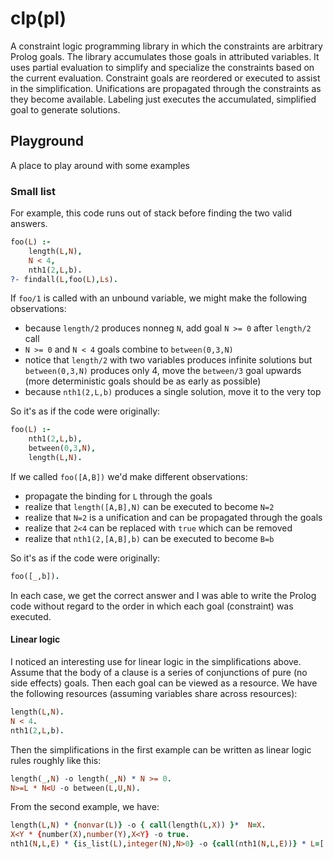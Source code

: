 # clp(pl)

A constraint logic programming library in which the constraints are arbitrary Prolog goals.  The library accumulates those goals in attributed variables.  It uses partial evaluation to simplify and specialize the constraints based on the current evaluation.  Constraint goals are reordered or executed to assist in the simplification.  Unifications are propagated through the constraints as they become available.  Labeling just executes the accumulated, simplified goal to generate solutions.


## Playground

A place to play around with some examples 

### Small list

For example, this code runs out of stack before finding the two valid answers.

```prolog
foo(L) :-
    length(L,N),
    N < 4,
    nth1(2,L,b).
?- findall(L,foo(L),Ls).
```

If `foo/1` is called with an unbound variable, we might make the following observations:

  * because `length/2` produces nonneg `N`, add goal `N >= 0` after `length/2` call
  * `N >= 0` and `N < 4` goals combine to `between(0,3,N)`
  * notice that `length/2` with two variables produces infinite solutions but `between(0,3,N)` produces only 4, move the `between/3` goal upwards (more deterministic goals should be as early as possible)
  * because `nth1(2,L,b)` produces a single solution, move it to the very top
  
So it's as if the code were originally:

```prolog
foo(L) :-
    nth1(2,L,b),
    between(0,3,N),
    length(L,N).
```

If we called `foo([A,B])` we'd make different observations:

  * propagate the binding for `L` through the goals
  * realize that `length([A,B],N)` can be executed to become `N=2`
  * realize that `N=2` is a unification and can be propagated through the goals
  * realize that `2<4` can be replaced with `true` which can be removed
  * realize that `nth1(2,[A,B],b)` can be executed to become `B=b`
  
So it's as if the code were originally:

```prolog
foo([_,b]).
```

In each case, we get the correct answer and I was able to write the Prolog code without regard to the order in which each goal (constraint) was executed.

#### Linear logic

I noticed an interesting use for linear logic in the simplifications above.  Assume that the body of a clause is a series of conjunctions of pure (no side effects) goals.  Then each goal can be viewed as a resource.  We have the following resources (assuming variables share across resources):

```prolog
length(L,N).
N < 4.
nth1(2,L,b).
```

Then the simplifications in the first example can be written as linear logic rules roughly like this:

```prolog
length(_,N) -o length(_,N) * N >= 0.
N>=L * N<U -o between(L,U,N).
```

From the second example, we have:

```prolog
length(L,N) * {nonvar(L)} -o { call(length(L,X)) }*  N=X.
X<Y * {number(X),number(Y),X<Y} -o true.
nth1(N,L,E) * {is_list(L),integer(N),N>0} -o {call(nth1(N,L,E))} * L=[...].
```
